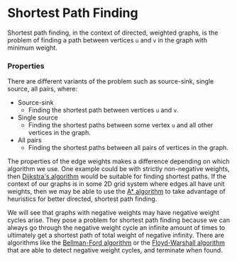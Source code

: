 # Shortest Path Finding

Shortest path finding, in the context of directed, weighted graphs, is the problem of finding a 
path between vertices `u` and `v` in the graph with minimum weight. 

### Properties

There are different variants of the problem such as source-sink, single source, all pairs, where:
    
- Source-sink
    - Finding the shortest path between vertices `u` and `v`.
- Single source
    - Finding the shortest paths between some vertex `u` and all other vertices in the graph.
- All pairs
    - Finding the shortest paths between all pairs of vertices in the graph.

The properties of the edge weights makes a difference depending on which algorithm we use. One 
example could be with strictly non-negative weights, then 
[Dijkstra's algorithm](/categories/algorithms/graphs/dijkstras-algorithm) would be suitable
for finding shortest paths. If the context of our graphs is in some 2D grid system where edges all
have unit weights, then we may be able to use the 
[A* algorithm](/categories/algorithms/graphs/a-star-algorithm) to take advantage of heuristics for
better directed, shortest path finding. 

We will see that graphs with negative weights may have negative weight cycles arise. They pose a 
problem for shortest path finding because we can always go through the negative weight cycle an
infinite amount of times to ultimately get a shortest path of total weight of negative infinity. 
There are algorithms like the 
[Bellman-Ford algorithm](/categories/algorithms/graphs/bellman-ford-algorithm) 
or the [Floyd-Warshall algorithm](/categories/algorithms/graphs/floyd-warshall-algorithm) that are
able to detect negative weight cycles, and terminate when found. 